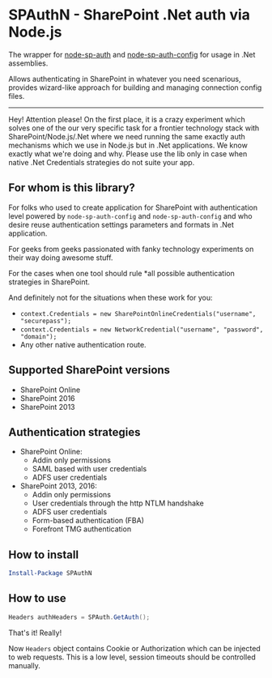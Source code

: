# SPAuthN - SharePoint .Net auth via Node.js

The wrapper for [node-sp-auth](https://www.npmjs.com/package/node-sp-auth) and [node-sp-auth-config](https://www.npmjs.com/package/node-sp-auth-config) for usage in .Net assemblies.

Allows authenticating in SharePoint in whatever you need scenarious, provides wizard-like approach for building and managing connection config files.

---

Hey! Attention please! On the first place, it is a crazy experiment which solves one of the our very specific task for a frontier technology stack with SharePoint/Node.js/.Net where we need running the same exactly auth mechanisms which we use in Node.js but in .Net applications. We know exactly what we're doing and why. Please use the lib only in case when native .Net Credentials strategies do not suite your app.

## For whom is this library?

For folks who used to create application for SharePoint with authentication level powered by `node-sp-auth-config` and `node-sp-auth-config` and who desire reuse authentication settings parameters and formats in .Net application.

For geeks from geeks passionated with fanky technology experiments on their way doing awesome stuff.

For the cases when one tool should rule *all possible authentication strategies in SharePoint.

And definitely not for the situations when these work for you:

- `context.Credentials = new SharePointOnlineCredentials("username", "securepass");`
- `context.Credentials = new NetworkCredential("username", "password", "domain");`
- Any other native authentication route.

## Supported SharePoint versions

- SharePoint Online
- SharePoint 2016
- SharePoint 2013

## Authentication strategies

- SharePoint Online:
  - Addin only permissions
  - SAML based with user credentials
  - ADFS user credentials
- SharePoint 2013, 2016:
  - Addin only permissions
  - User credentials through the http NTLM handshake
  - ADFS user credentials
  - Form-based authentication (FBA)
  - Forefront TMG authentication

## How to install

```powershell
Install-Package SPAuthN
```

## How to use

```csharp
Headers authHeaders = SPAuth.GetAuth();
```

That's it! Really!

Now `Headers` object contains Cookie or Authorization which can be injected to web requests.
This is a low level, session timeouts should be controlled manually.